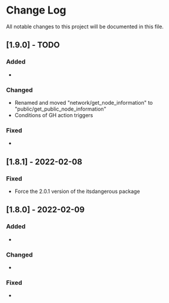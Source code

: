 # Change Log
All notable changes to this project will be documented in this file.

## [1.9.0] - TODO

### Added

- 
 
### Changed
  
- Renamed and moved "network/get_node_information" to "public/get_public_node_information"
- Conditions of GH action triggers
 
### Fixed
 
-

## [1.8.1] - 2022-02-08

### Fixed
 
- Force the 2.0.1 version of the itsdangerous package

## [1.8.0] - 2022-02-09

### Added

- 
 
### Changed
  
- 
 
### Fixed
 
-
